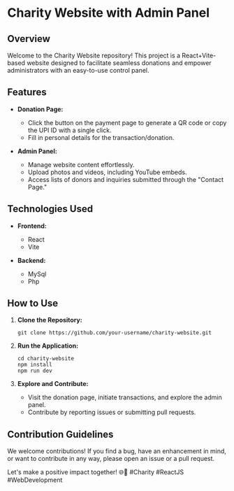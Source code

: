 # Charity Website with Admin Panel

## Overview

Welcome to the Charity Website repository! This project is a React+Vite-based website designed to facilitate seamless donations and empower administrators with an easy-to-use control panel.

## Features

- **Donation Page:**
  - Click the button on the payment page to generate a QR code or copy the UPI ID with a single click.
  - Fill in personal details for the transaction/donation.

- **Admin Panel:**
  - Manage website content effortlessly.
  - Upload photos and videos, including YouTube embeds.
  - Access lists of donors and inquiries submitted through the "Contact Page."

## Technologies Used

- **Frontend:**
  - React
  - Vite

- **Backend:**
  - MySql
  - Php

## How to Use

1. **Clone the Repository:**
   ```
   git clone https://github.com/your-username/charity-website.git
   ```

2. **Run the Application:**
   ```
   cd charity-website
   npm install
   npm run dev
   ```

3. **Explore and Contribute:**
   - Visit the donation page, initiate transactions, and explore the admin panel.
   - Contribute by reporting issues or submitting pull requests.

## Contribution Guidelines

We welcome contributions! If you find a bug, have an enhancement in mind, or want to contribute in any way, please open an issue or a pull request.

Let's make a positive impact together! 🌐💙 #Charity #ReactJS #WebDevelopment